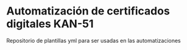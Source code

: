 # Automatización de certificados digitales KAN-51 
Repositorio de plantillas yml para ser usadas en las automatizaciones
